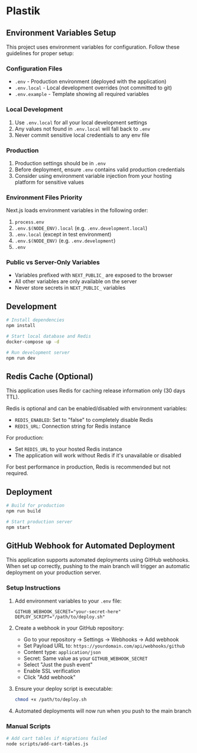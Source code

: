 # Plastik

## Environment Variables Setup

This project uses environment variables for configuration. Follow these guidelines for proper setup:

### Configuration Files

- `.env` - Production environment (deployed with the application)
- `.env.local` - Local development overrides (not committed to git)
- `.env.example` - Template showing all required variables

### Local Development

1. Use `.env.local` for all your local development settings
2. Any values not found in `.env.local` will fall back to `.env`
3. Never commit sensitive local credentials to any env file

### Production

1. Production settings should be in `.env`
2. Before deployment, ensure `.env` contains valid production credentials
3. Consider using environment variable injection from your hosting platform for sensitive values

### Environment Files Priority

Next.js loads environment variables in the following order:

1. `process.env`
2. `.env.$(NODE_ENV).local` (e.g. `.env.development.local`)
3. `.env.local` (except in test environment)
4. `.env.$(NODE_ENV)` (e.g. `.env.development`)
5. `.env`

### Public vs Server-Only Variables

- Variables prefixed with `NEXT_PUBLIC_` are exposed to the browser
- All other variables are only available on the server
- Never store secrets in `NEXT_PUBLIC_` variables

## Development

```bash
# Install dependencies
npm install

# Start local database and Redis
docker-compose up -d

# Run development server
npm run dev
```

## Redis Cache (Optional)

This application uses Redis for caching release information only (30 days TTL).

Redis is optional and can be enabled/disabled with environment variables:
- `REDIS_ENABLED`: Set to "false" to completely disable Redis
- `REDIS_URL`: Connection string for Redis instance

For production:
- Set `REDIS_URL` to your hosted Redis instance
- The application will work without Redis if it's unavailable or disabled

For best performance in production, Redis is recommended but not required.

## Deployment

```bash
# Build for production
npm run build

# Start production server
npm start
```

## GitHub Webhook for Automated Deployment

This application supports automated deployments using GitHub webhooks. When set up correctly, pushing to the main branch will trigger an automatic deployment on your production server.

### Setup Instructions

1. Add environment variables to your `.env` file:
   ```
   GITHUB_WEBHOOK_SECRET="your-secret-here"
   DEPLOY_SCRIPT="/path/to/deploy.sh"
   ```

2. Create a webhook in your GitHub repository:
   - Go to your repository → Settings → Webhooks → Add webhook
   - Set Payload URL to: `https://yourdomain.com/api/webhooks/github`
   - Content type: `application/json`
   - Secret: Same value as your `GITHUB_WEBHOOK_SECRET`
   - Select "Just the push event"
   - Enable SSL verification
   - Click "Add webhook"

3. Ensure your deploy script is executable:
   ```bash
   chmod +x /path/to/deploy.sh
   ```

4. Automated deployments will now run when you push to the main branch

### Manual Scripts
```bash
# Add cart tables if migrations failed
node scripts/add-cart-tables.js
```